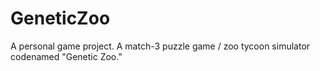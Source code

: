 # GeneticZoo
A personal game project. A match-3 puzzle game / zoo tycoon simulator codenamed "Genetic Zoo."
